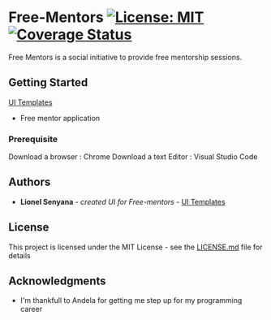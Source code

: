 # Free-Mentors  [![License: MIT](https://img.shields.io/badge/License-MIT-yellow.svg)](https://opensource.org/licenses/MIT) [![Coverage Status](https://coveralls.io/repos/github/lionelsenyana/LionelSenyana_Free-mentors/badge.svg?branch=develop)](https://coveralls.io/github/lionelsenyana/LionelSenyana_Free-mentors?branch=develop)

Free Mentors is a social initiative to provide free mentorship sessions.

## Getting Started

[UI Templates](https://lionelsenyana.github.io/LionelSenyana_Free-mentors/UI)

+ Free mentor application

### Prerequisite

Download a browser : Chrome
Download a text Editor : Visual Studio Code 
 

## Authors

* **Lionel Senyana** - *created UI for Free-mentors* - [UI Templates](https://lionelsenyana.github.io/LionelSenyana_Free-mentors/UI)


## License

This project is licensed under the MIT License - see the [LICENSE.md](LICENSE.md) file for details

## Acknowledgments

* I'm thankfull to Andela for getting me step up for my programming career
